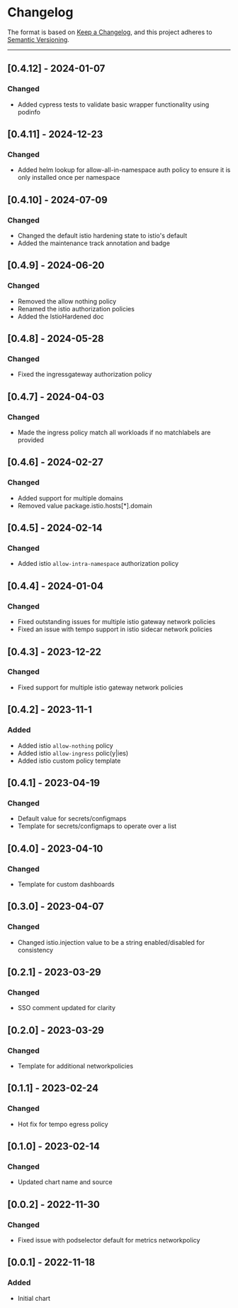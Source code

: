 # Changelog

The format is based on [Keep a Changelog](https://keepachangelog.com/en/1.0.0/), and this project adheres to [Semantic Versioning](https://semver.org/spec/v2.0.0.html).

---
## [0.4.12] - 2024-01-07

### Changed

- Added cypress tests to validate basic wrapper functionality using podinfo

## [0.4.11] - 2024-12-23

### Changed

- Added helm lookup for allow-all-in-namespace auth policy to ensure it is only installed once per namespace

## [0.4.10] - 2024-07-09

### Changed

- Changed the default istio hardening state to istio's default
- Added the maintenance track annotation and badge

## [0.4.9] - 2024-06-20

### Changed

- Removed the allow nothing policy
- Renamed the istio authorization policies
- Added the IstioHardened doc

## [0.4.8] - 2024-05-28

### Changed

- Fixed the ingressgateway authorization policy

## [0.4.7] - 2024-04-03

### Changed

- Made the ingress policy match all workloads if no matchlabels are provided

## [0.4.6] - 2024-02-27

### Changed

- Added support for multiple domains
- Removed value package.istio.hosts[*].domain

## [0.4.5] - 2024-02-14

### Changed

- Added istio `allow-intra-namespace` authorization policy

## [0.4.4] - 2024-01-04

### Changed

- Fixed outstanding issues for multiple istio gateway network policies
- Fixed an issue with tempo support in istio sidecar network policies

## [0.4.3] - 2023-12-22

### Changed

- Fixed support for multiple istio gateway network policies

## [0.4.2] - 2023-11-1

### Added

- Added istio `allow-nothing` policy
- Added istio `allow-ingress` polic(y|ies)
- Added istio custom policy template

## [0.4.1] - 2023-04-19

### Changed

- Default value for secrets/configmaps
- Template for secrets/configmaps to operate over a list

## [0.4.0] - 2023-04-10

### Changed

- Template for custom dashboards

## [0.3.0] - 2023-04-07

### Changed

- Changed istio.injection value to be a string enabled/disabled for consistency

## [0.2.1] - 2023-03-29

### Changed

- SSO comment updated for clarity

## [0.2.0] - 2023-03-29

### Changed

- Template for additional networkpolicies

## [0.1.1] - 2023-02-24

### Changed

- Hot fix for tempo egress policy

## [0.1.0] - 2023-02-14

### Changed

- Updated chart name and source

## [0.0.2] - 2022-11-30

### Changed

- Fixed issue with podselector default for metrics networkpolicy

## [0.0.1] - 2022-11-18

### Added

- Initial chart
